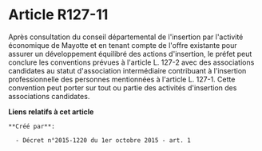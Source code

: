 # Article R127-11

Après consultation du conseil départemental de l'insertion par l'activité économique de Mayotte et en tenant compte de
l'offre existante pour assurer un développement équilibré des actions d'insertion, le préfet peut conclure les conventions
prévues à l'article L. 127-2 avec des associations candidates au statut d'association intermédiaire contribuant à l'insertion
professionnelle des personnes mentionnées à l'article L. 127-1. Cette convention peut porter sur tout ou partie des activités
d'insertion des associations candidates.

**Liens relatifs à cet article**

	**Créé par**:

	  - Décret n°2015-1220 du 1er octobre 2015 - art. 1
